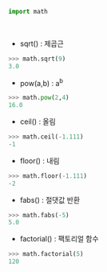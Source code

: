 ```python
import math
```
<br>

* sqrt() : 제곱근
```python
>>> math.sqrt(9)
3.0
```

* pow(a,b) : a<sup>b</sup><br>
```python
>>> math.pow(2,4)
16.0
```

* ceil() : 올림
```python
>>> math.ceil(-1.111)
-1
```

* floor() : 내림
```python
>>> math.floor(-1.111)
-2
```

* fabs() : 절댓값 반환
```python
>>> math.fabs(-5)
5.0
```

* factorial() : 팩토리얼 함수
```python
>>> math.factorial(5)
120
```
